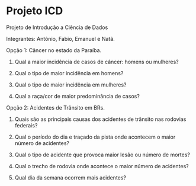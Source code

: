# Projeto ICD
 Projeto de Introdução a Ciência de Dados

Integrantes: Antônio, Fabio, Emanuel e Natã.

Opção 1: Câncer no estado da Paraíba.

1. Qual a maior incidência de casos de câncer: homens ou mulheres?

2. Qual o tipo de maior incidência em homens?

3. Qual o tipo de maior incidência em mulheres?

4. Qual a raça/cor de maior predominância de casos?

Opção 2: Acidentes de Trânsito em BRs.

1. Quais são as principais causas dos acidentes de trânsito nas rodovias federais?

2. Qual o período do dia e traçado da pista onde acontecem o maior número de acidentes?

3. Qual o tipo de acidente que provoca maior lesão ou número de mortes?

4. Qual o trecho de rodovia onde acontece o maior número de acidentes?

5. Qual dia da semana ocorrem mais acidentes?